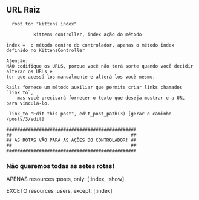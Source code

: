##  URL Raiz 

  ```
    root to: "kittens index" 
  ```
              kittens controller, index ação do método

    index =  o método dentro do controlador, apenas o método index definido no KittensController

    Atenção: 
    NÃO codifique os URLS, porque você não terá sorte quando você decidir alterar os URLs e 
    ter que acessá-los manualmente e alterá-los você mesmo. 

    Rails fornece um método auxiliar que permite criar links chamados `link_to`, 
        mas você precisará fornecer o texto que deseja mostrar e a URL para vinculá-lo.

  ```
   link_to "Edit this post", edit_post_path(3) [gerar o caminho /posts/3/edit]
  ```

    ################################################
    ##                                            ##
    ## AS ROTAS VÃO PARA AS AÇÕES DO CONTROLADOR! ##
    ##                                            ##
    ################################################
    

### Não queremos todas as setes rotas! 

  APENAS 
   resources :posts, only: [:index, :show]

  EXCETO
   resources :users, except: [:index] 